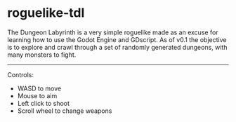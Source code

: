 # roguelike-tdl

The Dungeon Labyrinth is a very simple roguelike made as an excuse for learning how to use the Godot Engine and GDscript. As of v0.1 the objective is to explore and crawl through a set of randomly generated dungeons, with many monsters to fight.

----
Controls:

* WASD to move
* Mouse to aim
* Left click to shoot
* Scroll wheel to change weapons
